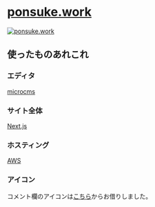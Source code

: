 # [ponsuke.work](https://www.ponsuke.work/)
[![ponsuke.work](https://images.microcms-assets.io/assets/d6d86e72e5224a9dbd45378cc264b6f9/52f527e9bf22406a87bd7271faa3b3ad/d3PsLlagWT6TxffpUAdg.png)](https://www.ponsuke.work)

## 使ったものあれこれ

### エディタ

[microcms](https://ponsuke.microcms.io/)

### サイト全体

[Next.js](https://nextjs.org/)


### ホスティング

[AWS](https://aws.amazon.com/)


### アイコン

コメント欄のアイコンは[こちら](http://www.nicotalk.com/charasozai_yk.html)からお借りしました。
